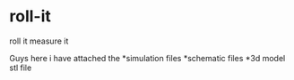 # roll-it
roll it measure it

Guys here i have attached the
*simulation files
*schematic files
*3d model stl file
